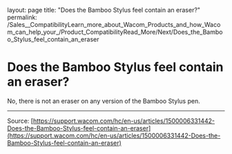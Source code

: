 layout: page
title: "Does the Bamboo Stylus feel contain an eraser?"
permalink: /Sales__CompatibilityLearn_more_about_Wacom_Products_and_how_Wacom_can_help_your_/Product_CompatibilityRead_More/Next/Does_the_Bamboo_Stylus_feel_contain_an_eraser

# Does the Bamboo Stylus feel contain an eraser?

No, there is not an eraser on any version of the Bamboo Stylus pen.

---
Source: [https://support.wacom.com/hc/en-us/articles/1500006331442-Does-the-Bamboo-Stylus-feel-contain-an-eraser](https://support.wacom.com/hc/en-us/articles/1500006331442-Does-the-Bamboo-Stylus-feel-contain-an-eraser)
